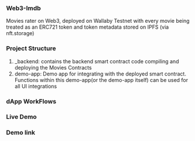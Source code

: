 ### Web3-Imdb 
Movies rater on Web3, deployed on Wallaby Testnet with every movie being treated as an ERC721 token and token metadata stored on IPFS (via nft.storage)

### Project Structure
1. _backend: contains the backend smart contract code compiling and deploying the Movies Contracts
2. demo-app: Demo app for integrating with the deployed smart contract. Functions within this demo-app(or the demo-app itself) can be used for all UI integrations

### dApp WorkFlows

### Live Demo

### Demo link